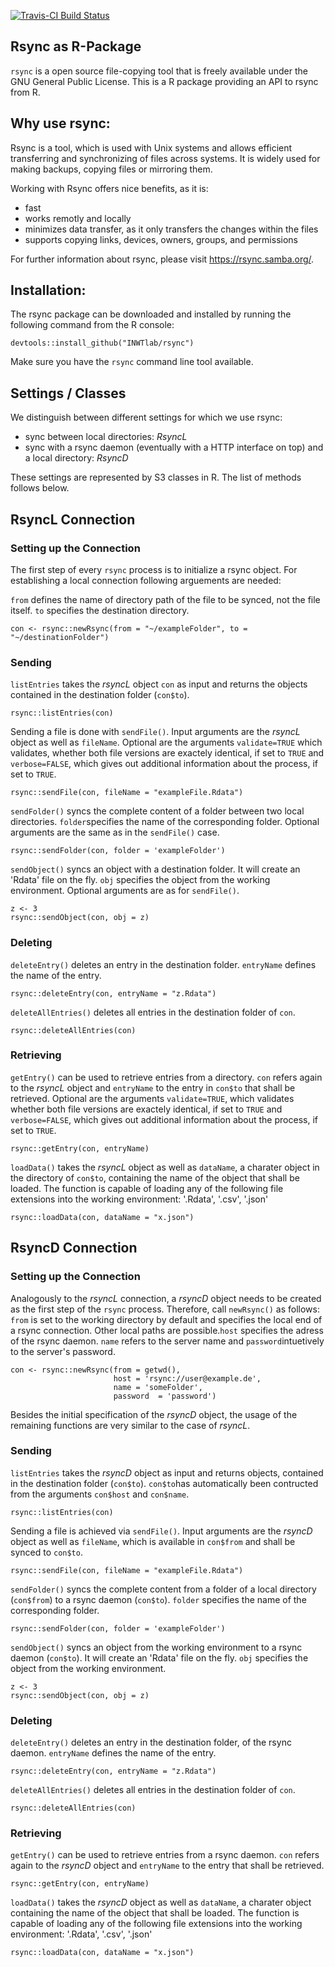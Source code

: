   
[![Travis-CI Build Status](https://travis-ci.org//INWTlab/rsync.svg?branch=master)](https://travis-ci.org/INWTlab/rsync)


## Rsync as R-Package

`rsync` is a open source file-copying tool that is freely available under the
GNU General Public License. This is a R package providing an API to rsync from
R.


## Why use rsync:

Rsync is a tool, which is used with Unix systems and allows efficient
transferring and synchronizing of files across systems. It is widely
used for making backups, copying files or mirroring them.

Working with Rsync offers nice benefits, as it is:
  - fast
  - works remotly and locally 
  - minimizes data transfer, as it only transfers the changes within the files 
  - supports copying links, devices, owners, groups, and permissions

For further information about rsync, please visit https://rsync.samba.org/.

  
## Installation:

The rsync package can be downloaded and installed by running the following
command from the R console:

```
devtools::install_github("INWTlab/rsync")
```
Make sure you have the `rsync` command line tool available.

## Settings / Classes

We distinguish between different settings for which we use rsync:

- sync between local directories: *RsyncL*
- sync with a rsync daemon (eventually with a HTTP interface on top) and a local directory: *RsyncD*
  
These settings are represented by S3 classes in R. The list of methods follows below.


## RsyncL Connection

### Setting up the Connection

The first step of every `rsync` process is to initialize a rsync object. For
establishing a local connection following arguements are needed:

`from` defines the name of directory path of the file to be synced, not the file
itself. `to` specifies the destination directory.

```
con <- rsync::newRsync(from = "~/exampleFolder", to = "~/destinationFolder")
```


### Sending

`listEntries` takes the *rsyncL* object `con` as input and returns the objects
contained in the destination folder (`con$to`).

```
rsync::listEntries(con)
```

Sending a file is done with `sendFile()`. Input arguments are the *rsyncL* object as well as `fileName`.
Optional are the arguments `validate=TRUE` which validates, whether both file versions are exactely identical, if set to `TRUE` and `verbose=FALSE`, 
which gives out additional information about the process, if set to `TRUE`.

```
rsync::sendFile(con, fileName = "exampleFile.Rdata")
```
`sendFolder()` syncs the complete content of a folder between two local directories. `folder`specifies the name of the corresponding folder. Optional arguments are the same as in the `sendFile()` case.

```
rsync::sendFolder(con, folder = 'exampleFolder')
```

`sendObject()` syncs an object with a destination folder. It will create an
'Rdata' file on the fly. `obj` specifies the object from the working environment.
Optional arguments are as for `sendFile()`.

```
z <- 3
rsync::sendObject(con, obj = z)
```

### Deleting

`deleteEntry()` deletes an entry in the destination folder. `entryName` defines the name of the entry. 

```
rsync::deleteEntry(con, entryName = "z.Rdata")
```

`deleteAllEntries()` deletes all entries in the destination folder of `con`.

```
rsync::deleteAllEntries(con)
```

### Retrieving

`getEntry()` can be used to retrieve entries from a directory. `con` refers again to the *rsyncL* object and `entryName` to the entry in `con$to` that shall be retrieved. Optional are the arguments `validate=TRUE`, which validates whether both file versions are exactely identical, if set to `TRUE` and `verbose=FALSE`, 
which gives out additional information about the process, if set to `TRUE`.

```
rsync::getEntry(con, entryName)
```

`loadData()` takes the *rsyncL* object as well as `dataName`, a charater object in the directory of `con$to`, containing the name of the object that shall be loaded. The function is capable of loading any of the following file extensions into the working environment: '.Rdata', '.csv', '.json'

```
rsync::loadData(con, dataName = "x.json")
```

## RsyncD Connection

### Setting up the Connection
Analogously to the *rsyncL* connection, a *rsyncD* object needs to be created as the first step of the `rsync` process.
Therefore, call  `newRsync()` as follows: `from` is set to the working directory by default and specifies the local end of a rsync connection. Other local paths are possible.`host` specifies the adress of the rsync daemon. `name` refers to the server name and `password`intuetively to the server's password. 

```
con <- rsync::newRsync(from = getwd(),
                       host = 'rsync://user@example.de',
                       name = 'someFolder',
                       password  = 'password')
```

Besides the initial specification of the *rsyncD* object, the usage of the remaining functions are very similar to the case of *rsyncL*.


### Sending

`listEntries` takes the *rsyncD* object as input and returns objects, contained in the destination folder (`con$to`). `con$to`has automatically been contructed from the arguments `con$host` and `con$name`.

```
rsync::listEntries(con)
```
Sending a file is achieved via `sendFile()`. Input arguments are the *rsyncD* object as well as `fileName`, which is available in `con$from` and shall be synced to `con$to`.

```
rsync::sendFile(con, fileName = "exampleFile.Rdata")
```

`sendFolder()` syncs the complete content from a folder of a local directory (`con$from`) to a rsync daemon (`con$to`). `folder` specifies the name of the corresponding folder.

```
rsync::sendFolder(con, folder = 'exampleFolder')
```

`sendObject()` syncs an object from the working environment to a rsync daemon (`con$to`). It will create an
'Rdata' file on the fly. `obj` specifies the object from the working environment.

```
z <- 3
rsync::sendObject(con, obj = z)
```


### Deleting

`deleteEntry()` deletes an entry in the destination folder, of the rsync daemon. `entryName` defines the name of the entry. 

```
rsync::deleteEntry(con, entryName = "z.Rdata")
```

`deleteAllEntries()` deletes all entries in the destination folder of `con`.

```
rsync::deleteAllEntries(con)
```


### Retrieving

`getEntry()` can be used to retrieve entries from a rsync daemon. `con` refers again to the *rsyncD* object and `entryName` to the entry that shall be retrieved.

```
rsync::getEntry(con, entryName)
```

`loadData()` takes the *rsyncD* object as well as `dataName`, a charater object containing the name of the object that shall be loaded. 
The function is capable of loading any of the following file extensions into the working environment: '.Rdata', '.csv', '.json'

```
rsync::loadData(con, dataName = "x.json")
```

